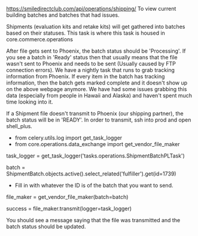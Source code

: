 https://smiledirectclub.com/api/operations/shipping/
To view current building batches and batches that had issues.

Shipments (evaluation kits and retake kits) will get gathered into batches based on their statuses. This task  is where this task is housed in core.commerce.operations

After file gets sent to Phoenix, the batch status should be 'Processing'. If you see a batch in 'Ready' status then that usually means that the file wasn't sent to Phoenix and needs to be sent (Usually caused by FTP connection errors). We have a nightly task that runs to grab tracking information from Phoenix. If every item in the batch has tracking information, then the batch gets marked complete and it doesn't show up on the above webpage anymore. We have had some issues grabbing this data (especially from people in Hawaii and Alaska) and haven't spent much time looking into it. 

If a Shipment file doesn't transmit to Phoenix (our shipping partner), the batch status will be in 'READY'. In order to transmit, ssh into prod and open shell_plus. 

* from celery.utils.log import get_task_logger
* from core.operations.data_exchange import get_vendor_file_maker

task_logger = get_task_logger('tasks.operations.ShipmentBatchPLTask')

batch = ShipmentBatch.objects.active().select_related('fulfiller').get(id=1739)
* Fill in with whatever the ID is of the batch that you want to send. 

file_maker = get_vendor_file_maker(batch=batch)

success = file_maker.transmit(logger=task_logger)

You should see a message saying that the file was transmitted and the batch status should be updated. 




